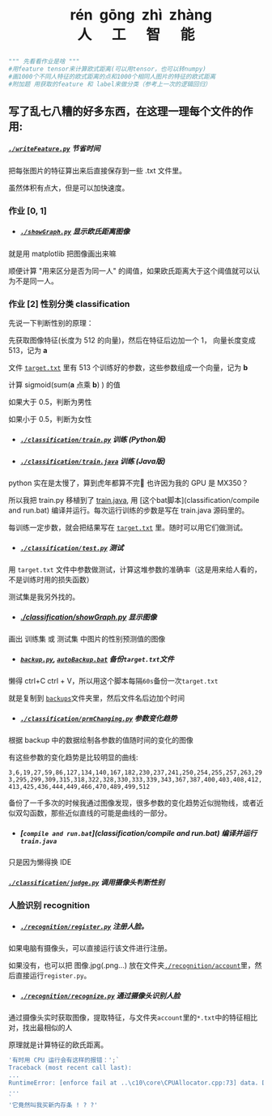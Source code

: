 <h1 style="white-space:pre;text-align:center;margin:1em;">   rén  gōng  zhì  zhàng<br/>人      工      智      能</h1>

```python
""" 先看看作业是啥 """
#用feature tensor来计算欧式距离(可以用tensor，也可以转numpy)
#画1000个不同人特征的欧式距离的点和1000个相同人图片的特征的欧式距离
#附加题 用获取的feature 和 label来做分类（参考上一次的逻辑回归）
```

## 写了乱七八糟的好多东西，在这理一理每个文件的作用:

##### [`./writeFeature.py`](./verification/writeFeature.py) 节省时间

把每张图片的特征算出来后直接保存到一些 .txt 文件里。

虽然体积有点大，但是可以加快速度。

### 作业 [0, 1]

* ##### [`./showGraph.py`](./showGraph.py) 显示欧氏距离图像

就是用 matplotlib 把图像画出来嘛

顺便计算 "用来区分是否为同一人" 的阈值，如果欧氏距离大于这个阈值就可以认为不是同一人。



### 作业 [2] 性别分类 classification

先说一下判断性别的原理：

先获取图像特征(长度为 512 的向量)，然后在特征后边加一个 1， 向量长度变成 513，记为 **a**

文件 [`target.txt`](classification/target.txt)  里有 513 个训练好的参数，这些参数组成一个向量，记为 **b**

计算 sigmoid(sum(**a** 点乘 **b**) ) 的值

如果大于 0.5，判断为男性

如果小于 0.5，判断为女性

* ##### [`./classification/train.py`](./classification/train.py) 		训练 (Python版)

* ##### [`./classification/train.java`](classification/train.java) 	训练 (Java版)

python 实在是太慢了，算到虎年都算不完👴 也许因为我的 GPU 是 MX350？

所以我把 train.py 移植到了 [train.java](classification/train.java), 用 [这个bat脚本](classification/compile and run.bat) 编译并运行。每次运行训练的步数是写在 train.java 源码里的。

每训练一定步数，就会把结果写在 [`target.txt`](classification/target.txt) 里。随时可以用它们做测试。

* ##### [`./classification/test.py`](./classification/test.py) 测试

用 `target.txt` 文件中参数做测试，计算这堆参数的准确率（这是用来给人看的，不是训练时用的损失函数）

测试集是我另外找的。

* ##### [./classification/showGraph.py](./classification/showGraph.py) 显示图像

画出 训练集 或 测试集 中图片的性别预测值的图像

* ##### [`backup.py`](classification/backup.py), [`autoBackup.bat`](classification/autoBackup.bat) 备份`target.txt`文件

懒得 ctrl+C ctrl + V，所以用这个脚本每隔`60s`备份一次`target.txt`

就是复制到 [`backups`](classification/backup)文件夹里，然后文件名后边加个时间

* ##### [`./classification/prmChanging.py`](./classification/prmChanging.py) 参数变化趋势

根据 backup 中的数据绘制各参数的值随时间的变化的图像

有这些参数的变化趋势是比较明显的曲线:

`3,6,19,27,59,86,127,134,140,167,182,230,237,241,250,254,255,257,263,293,295,299,309,315,318,322,328,330,333,339,343,367,387,400,403,408,412,413,425,436,444,449,466,470,489,499,512`

备份了一千多次的时候我通过图像发现，很多参数的变化趋势近似抛物线，或者近似双勾函数，那些近似直线的可能是曲线的一部分。

* ##### [`compile and run.bat`](classification/compile and run.bat) 编译并运行`train.java`

只是因为懒得换 IDE

##### [`./classification/judge.py`](./classification/judge.py) 调用摄像头判断性别





### 人脸识别 recognition

* ##### [`./recognition/register.py`](./recognition/register.py) 注册人脸。

如果电脑有摄像头，可以直接运行该文件进行注册。

如果没有，也可以把 图像.jpg(.png...) 放在文件夹[`./recognition/account`](./recognition/account)里，然后直接运行`register.py`。

* ##### [`./recognition/recognize.py`](./recognition/recognize.py) 通过摄像头识别人脸

通过摄像头实时获取图像，提取特征，与文件夹`account`里的`*.txt`中的特征相比对，找出最相似的人

原理就是计算特征的欧氏距离。



```js
'有时用 CPU 运行会有这样的报错：';`
Traceback (most recent call last):
...
RuntimeError: [enforce fail at ..\c10\core\CPUAllocator.cpp:73] data. DefaultCPUAllocator: not enough memory: you tried to allocate 9437184 bytes. Buy new RAM!
...
`
'它竟然叫我买新内存条 ! ? ?'

```



